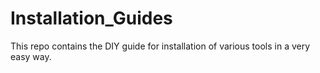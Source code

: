 # Installation_Guides
This repo contains the DIY guide for installation of various tools in a very easy way.
